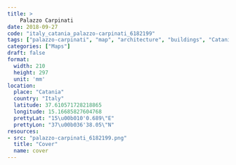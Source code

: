 ```yaml
---
title: > 
    Palazzo Carpinati
date: 2018-09-27
code: "italy_catania_palazzo-carpinati_6182199"
tags: ["palazzo-carpinati", "map", "architecture", "buildings", "Catania", "Italy"]
categories: ["Maps"]
draft: false
format:
  width: 210
  height: 297
  unit: 'mm'
location:
  place: "Catania"
  country: "Italy"
  latitude: 37.610571728218865
  longitude: 15.16685827604768
  prettyLat: "15\u00b010'0.689\"E"
  prettyLon: "37\u00b036'38.05\"N"
resources:
- src: "palazzo-carpinati_6182199.png"
  title: "Cover"
  name: cover
---
```

